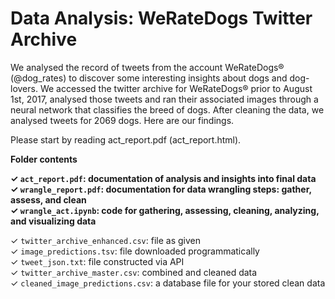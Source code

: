 # Data Analysis: WeRateDogs Twitter Archive

We analysed the record of tweets from the account WeRateDogs® (@dog_rates) to discover some interesting insights about dogs and dog-lovers. We accessed the twitter archive for WeRateDogs® prior to August 1st, 2017, analysed those tweets and ran their associated images through a neural network that classifies the breed of dogs. After cleaning the data, we analysed tweets for 2069 dogs. Here are our findings.

Please start by reading act_report.pdf (act_report.html).

**Folder contents**

**✓ `act_report.pdf`: documentation of analysis and insights into final data**  
**✓ `wrangle_report.pdf`: documentation for data wrangling steps: gather, assess, and clean**    
**✓ `wrangle_act.ipynb`: code for gathering, assessing, cleaning, analyzing, and visualizing data** 

✓ `twitter_archive_enhanced.csv`: file as given    
✓ `image_predictions.tsv`: file downloaded programmatically  
✓ `tweet_json.txt`: file constructed via API  
✓ `twitter_archive_master.csv`: combined and cleaned data  
✓ `cleaned_image_predictions.csv`: a database file for your stored clean data  
